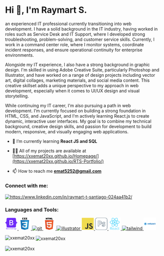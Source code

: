 <h1 align="left">Hi 👋, I'm Raymart S.</h1>
<p align="left">an experienced IT professional currently transitioning into web development. I have a solid background in the IT industry, having worked in roles such as Service Desk and IT Support, where I developed strong troubleshooting, problem-solving, and customer service skills. Currently, I work in a command center role, where I monitor systems, coordinate incident responses, and ensure operational continuity for enterprise environments.

Alongside my IT experience, I also have a strong background in graphic design. I'm skilled in using Adobe Creative Suite, particularly Photoshop and Illustrator, and have worked on a range of design projects including vector art, digital collages, marketing materials, and social media content. This creative skillset adds a unique perspective to my approach in web development, especially when it comes to UI/UX design and visual storytelling.

While continuing my IT career, I'm also pursuing a path in web development. I’m currently focused on building a strong foundation in HTML, CSS, and JavaScript, and I'm actively learning React.js to create dynamic, interactive user interfaces. My goal is to combine my technical background, creative design skills, and passion for development to build modern, responsive, and visually engaging web applications.</p>

- 🌱 I’m currently learning **React JS and SQL**

- 👨‍💻 All of my projects are available at [https://xxemat20xx.github.io/Homepage/](https://xxemat20xx.github.io/RTS-Portfolio/)

- 📫 How to reach me **emat5252@gmail.com**

<h3 align="left">Connect with me:</h3>
<p align="left">
<a href="https://www.linkedin.com/in/raymart-t-santiago-024aa41b2/" target="blank"><img align="center" src="https://raw.githubusercontent.com/rahuldkjain/github-profile-readme-generator/master/src/images/icons/Social/linked-in-alt.svg" alt="https://www.linkedin.com/in/raymart-t-santiago-024aa41b2/" height="30" width="40" /></a>
</p>

<h3 align="left">Languages and Tools:</h3>
<p align="left"> <a href="https://getbootstrap.com" target="_blank" rel="noreferrer"> <img src="https://raw.githubusercontent.com/devicons/devicon/master/icons/bootstrap/bootstrap-plain-wordmark.svg" alt="bootstrap" width="40" height="40"/> </a> <a href="https://www.w3schools.com/css/" target="_blank" rel="noreferrer"> <img src="https://raw.githubusercontent.com/devicons/devicon/master/icons/css3/css3-original-wordmark.svg" alt="css3" width="40" height="40"/> </a> <a href="https://git-scm.com/" target="_blank" rel="noreferrer"> <img src="https://www.vectorlogo.zone/logos/git-scm/git-scm-icon.svg" alt="git" width="40" height="40"/> </a> <a href="https://www.w3.org/html/" target="_blank" rel="noreferrer"> <img src="https://raw.githubusercontent.com/devicons/devicon/master/icons/html5/html5-original-wordmark.svg" alt="html5" width="40" height="40"/> </a> <a href="https://www.adobe.com/in/products/illustrator.html" target="_blank" rel="noreferrer"> <img src="https://www.vectorlogo.zone/logos/adobe_illustrator/adobe_illustrator-icon.svg" alt="illustrator" width="40" height="40"/> </a> <a href="https://developer.mozilla.org/en-US/docs/Web/JavaScript" target="_blank" rel="noreferrer"> <img src="https://raw.githubusercontent.com/devicons/devicon/master/icons/javascript/javascript-original.svg" alt="javascript" width="40" height="40"/> </a> <a href="https://www.photoshop.com/en" target="_blank" rel="noreferrer"> <img src="https://raw.githubusercontent.com/devicons/devicon/master/icons/photoshop/photoshop-line.svg" alt="photoshop" width="40" height="40"/> </a> <a href="https://reactjs.org/" target="_blank" rel="noreferrer"> <img src="https://raw.githubusercontent.com/devicons/devicon/master/icons/react/react-original-wordmark.svg" alt="react" width="40" height="40"/> </a> <a href="https://tailwindcss.com/" target="_blank" rel="noreferrer"> <img src="https://www.vectorlogo.zone/logos/tailwindcss/tailwindcss-icon.svg" alt="tailwind" width="40" height="40"/> </a> <a href="https://webpack.js.org" target="_blank" rel="noreferrer"> <img src="https://raw.githubusercontent.com/devicons/devicon/d00d0969292a6569d45b06d3f350f463a0107b0d/icons/webpack/webpack-original-wordmark.svg" alt="webpack" width="40" height="40"/> </a> </p>

<p><img align="left" src="https://github-readme-stats.vercel.app/api/top-langs?username=xxemat20xx&show_icons=true&locale=en&layout=compact" alt="xxemat20xx" /></p>

<p>&nbsp;<img align="center" src="https://github-readme-stats.vercel.app/api?username=xxemat20xx&show_icons=true&locale=en" alt="xxemat20xx" /></p>

<p><img align="center" src="https://github-readme-streak-stats.herokuapp.com/?user=xxemat20xx&" alt="xxemat20xx" /></p>
